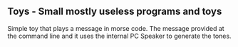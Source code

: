 ## Toys - Small mostly useless programs and toys

Simple toy that plays a message in morse code. 
The message provided at the command line and it uses 
the internal PC Speaker to generate the tones.